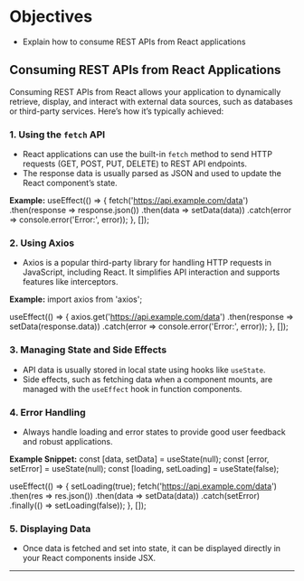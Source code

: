 # Objectives

- Explain how to consume REST APIs from React applications


## Consuming REST APIs from React Applications

Consuming REST APIs from React allows your application to dynamically retrieve, display, and interact with external data sources, such as databases or third-party services. Here’s how it’s typically achieved:

### 1. Using the `fetch` API

- React applications can use the built-in `fetch` method to send HTTP requests (GET, POST, PUT, DELETE) to REST API endpoints.
- The response data is usually parsed as JSON and used to update the React component’s state.

**Example:**
useEffect(() => {
fetch('https://api.example.com/data')
.then(response => response.json())
.then(data => setData(data))
.catch(error => console.error('Error:', error));
}, []);



### 2. Using Axios

- Axios is a popular third-party library for handling HTTP requests in JavaScript, including React. It simplifies API interaction and supports features like interceptors.

**Example:**
import axios from 'axios';

useEffect(() => {
axios.get('https://api.example.com/data')
.then(response => setData(response.data))
.catch(error => console.error('Error:', error));
}, []);



### 3. Managing State and Side Effects

- API data is usually stored in local state using hooks like `useState`.
- Side effects, such as fetching data when a component mounts, are managed with the `useEffect` hook in function components.

### 4. Error Handling

- Always handle loading and error states to provide good user feedback and robust applications.

**Example Snippet:**
const [data, setData] = useState(null);
const [error, setError] = useState(null);
const [loading, setLoading] = useState(false);

useEffect(() => {
setLoading(true);
fetch('https://api.example.com/data')
.then(res => res.json())
.then(data => setData(data))
.catch(setError)
.finally(() => setLoading(false));
}, []);



### 5. Displaying Data

- Once data is fetched and set into state, it can be displayed directly in your React components inside JSX.

---
